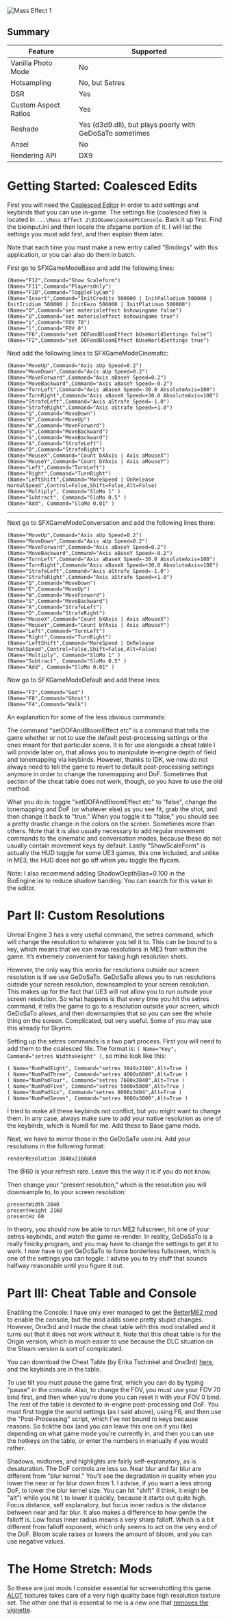 ![Mass Effect 1](\Images\mass_effect_2.png "Shot by erika.tschinkel")

## Summary

Feature | Supported
--|--
Vanilla Photo Mode | No
Hotsampling | No, but Setres
DSR | Yes
Custom Aspect Ratios | Yes
Reshade | Yes (d3d9.dll), but plays poorly with GeDoSaTo sometimes
Ansel | No
Rendering API | DX9

Getting Started: Coalesced Edits
==========================================================
First you will need the [Coalesced Editor](https://www.nexusmods.com/masseffect2/mods/197) in order to add settings and keybinds that you can use in-game. The settings file (coalesced file) is located in `...\Mass Effect 2\BIOGame\CookedPCConsole`. Back it up first. Find the bioinput.ini and then locate the sfxgame portion of it. I will list the settings you must add first, and then explain them later.

Note that each time you must make a new entry called "Bindings" with this application, or you can also do them in batch.

First go to SFXGameModeBase and add the following lines:

```
(Name="F12",Command="Show Scaleform")
(Name="F11",Command="PlayersOnly")
(Name="F10",Command="ToggleFlyCam")
(Name="Insert",Command="InitCredits 500000 | InitPalladium 500000 | InitIridium 500000 | InitEezo 500000 | InitPlatinum 500000")
(Name="O",Command="set materialeffect bshowingame false")
(Name="U",Command="set materialeffect bshowingame true")
(Name="i",Command="FOV 70")
(Name="l",Command="FOV 0")
(Name="F6",Command="set DOFandBloomEffect bUseWorldSettings false")
(Name="F2",Command="set DOFandBloomEffect bUseWorldSettings true")
```

Next add the following lines to SFXGameModeCinematic:

```
(Name="MoveUp",Command="Axis aUp Speed=0.2")
(Name="MoveDown",Command="Axis aUp Speed=0.2")
(Name="MoveForward",Command="Axis aBaseY Speed=0.2")
(Name="MoveBackward",Command="Axis aBaseY Speed=-0.2")
(Name="TurnLeft",Command="Axis aBaseX Speed=-30.0 AbsoluteAxis=100")
(Name="TurnRight",Command="Axis aBaseX Speed=+30.0 AbsoluteAxis=100")
(Name="StrafeLeft",Command="Axis aStrafe Speed=-1.0")
(Name="StrafeRight",Command="Axis aStrafe Speed=+1.0")
(Name="Q",Command="MoveDown")
(Name="E",Command="MoveUp")
(Name="W",Command="MoveForward")
(Name="S",Command="MoveBackward")
(Name="S",Command="MoveBackward")
(Name="A",Command="StrafeLeft")
(Name="D",Command="StrafeRight")
(Name="MouseX",Command="Count bXAxis | Axis aMouseX")
(Name="MouseY",Command="Count bYAxis | Axis aMouseY")
(Name="Left",Command="TurnLeft")
(Name="Right",Command="TurnRight")
(Name="LeftShift",Command="MoreSpeed | OnRelease NormalSpeed",Control=False,Shift=False,Alt=False)
(Name="Multiply", Command="SloMo 1" )
(Name="Subtract", Command="SloMo 0.5" )
(Name="Add", Command="SloMo 0.01" )
```
________________________________________

Next go to SFXGameModeConversation and add the following lines there: 

```
(Name="MoveUp",Command="Axis aUp Speed=0.2")
(Name="MoveDown",Command="Axis aUp Speed=0.2")
(Name="MoveForward",Command="Axis aBaseY Speed=0.2")
(Name="MoveBackward",Command="Axis aBaseY Speed=-0.2")
(Name="TurnLeft",Command="Axis aBaseX Speed=-30.0 AbsoluteAxis=100")
(Name="TurnRight",Command="Axis aBaseX Speed=+30.0 AbsoluteAxis=100")
(Name="StrafeLeft",Command="Axis aStrafe Speed=-1.0")
(Name="StrafeRight",Command="Axis aStrafe Speed=+1.0")
(Name="Q",Command="MoveDown")
(Name="E",Command="MoveUp")
(Name="W",Command="MoveForward")
(Name="S",Command="MoveBackward")
(Name="A",Command="StrafeLeft")
(Name="D",Command="StrafeRight")
(Name="MouseX",Command="Count bXAxis | Axis aMouseX")
(Name="MouseY",Command="Count bYAxis | Axis aMouseY")
(Name="Left",Command="TurnLeft")
(Name="Right",Command="TurnRight")
(Name="LeftShift",Command="MoreSpeed | OnRelease NormalSpeed",Control=False,Shift=False,Alt=False)
(Name="Multiply", Command="SloMo 1" )
(Name="Subtract", Command="SloMo 0.5" )
(Name="Add", Command="SloMo 0.01" )
```

Now go to SFXGameModeDefault and add these lines: 

```
(Name="F3",Command="God")
(Name="F8",Command="Ghost")
(Name="F4",Command="Walk")
```

An explanation for some of the less obvious commands:

The command "setDOFAndBloomEffect etc" is a command that tells the game whether or not to use the default post-processing settings or the ones meant for that particular scene. It is for use alongside a cheat table I will provide later on, that allows you to manipulate in-engine depth of field and tonemapping via keybinds. However, thanks to IDK, we now do not always need to tell the game to revert to default post-processing settings anymore in order to change the tonemapping and DoF. Sometimes that section of the cheat table does not work, though, so you have to use the old method.

What you do is: toggle "setDOFAndBloomEffect etc" to "false", change the tonemapping and DoF (or whatever else) as you see fit, grab the shot, and then change it back to "true." When you toggle it to "false," you should see a pretty drastic change in the colors on the screen. Sometimes more than others. Note that it is also usually necessary to add regular movement commands to the cinematic and conversation modes, because these do not usually contain movement keys by default. Lastly "ShowScaleForm" is actually the HUD toggle for some UE3 games, this one included, and unlike in ME3, the HUD does not go off when you toggle the flycam.

Note: I also recommend adding ShadowDepthBias=0.100 in the BioEngine.ini to reduce shadow banding. You can search for this value in the editor.

Part II: Custom Resolutions
==========================================================
Unreal Engine 3 has a very useful command, the setres command, which will change the resolution to whatever you tell it to. This can be bound to a key, which means that we can swap resolutions in ME3 from within the game. It’s extremely convenient for taking high resolution shots.

However, the only way this works for resolutions outside our screen resolution is if we use GeDoSaTo. GeDoSaTo allows you to run resolutions outside your screen resolution, downsampled to your screen resolution. This makes up for the fact that UE3 will not allow you to run outside your screen resolution. So what happens is that every time you hit the setres command, it tells the game to go to a resolution outside your screen, which GeDoSaTo allows, and then downsamples that so you can see the whole thing on the screen. Complicated, but very useful. Some of you may use this already for Skyrim.

Setting up the setres commands is a two part process. First you will need to add them to the coalesced file. The format is: `( Name="Key", Command="setres WidthxHeight" )`, so mine look like this:

```
( Name="NumPadEight", Command="setres 3840x2160",Alt=True ) 
( Name="NumPadThree", Command="setres 4000x6000",Alt=True ) 
( Name="NumPadFour", Command="setres 7680x3840",Alt=True ) 
( Name="NumPadFive", Command="setres 5000x5000",Alt=True ) 
( Name="NumPadSix", Command="setres 8000x3404",Alt=True )
( Name="NumPadSeven", Command="setres 9000x3000",Alt=True )
```

I tried to make all these keybinds not conflict, but you might want to change them. In any case, always make sure to add your native resolution as one of the keybinds, which is Num8 for me. Add these to Base game mode.

Next, we have to mirror those in the GeDoSaTo user.ini. Add your resolutions in the following format:
```
renderResolution 3840x2160@60 
```
The @60 is your refresh rate. Leave this the way it is if you do not know.

Then change your "present resolution," which is the resolution you will downsample to, to your screen resolution:
```
presentWidth 3840 
presentHeight 2160 
presentHz 60 
```
In theory, you should now be able to run ME2 fullscreen, hit one of your setres keybinds, and watch the game re-render. In reality, GeDoSaTo is a really finicky program, and you may have to change the settings to get it to work. I now have to get GeDoSaTo to force borderless fullscreen, which is one of the settings you can toggle. I advise you to try stuff that sounds halfway reasonable until you figure it out. 

Part III: Cheat Table and Console
==========================================================
Enabling the Console: I have only ever managed to get the [BetterME2 mod](https://www.gamewatcher.com/mods/mass-effect-2-mod/better-me2-1-0-0-3#) to enable the console, but the mod adds some pretty stupid changes. However, One3rd and I made the cheat table with this mod installed and it turns out that it does not work without it. Note that this cheat table is for the Origin version, which is much easier to use because the DLC situation on the Steam version is sort of complicated.

You can download the Cheat Table (by Erika Tschinkel and One3rd) [here](..\CheatTables\MassEffect2_For_Origin.CT), and the keybinds are in the table.

To use tilt you must pause the game first, which you can do by typing "pause" in the console. Also, to change the FOV, you must use your FOV 70 bind first, and then when you're done you can reset it with your FOV 0 bind. The rest of the table is devoted to in-engine post-processing and DoF. You must first toggle the world settings (as I said above), using F6, and then use the "Post-Processing" script, which I’ve not bound to keys because reasons. So tickthe box (and you can leave this one on if you like) depending on what game mode you’re currently in, and then you can use the hotkeys on the table, or enter the numbers in manually if you would rather. 

Shadows, midtones, and highlights are fairly self-explanatory, as is desaturation. The DoF controls are less so. Near blur and far blur are different from "blur kernel." You’ll see the degradation in quality when you lower the near or far blur down from 1. I advise, if you want a less strong DoF, to lower the blur kernel size. You can hit "shift" (I think, it might be "alt") while you hit \ to lower it quickly, because it starts out quite high. Focus distance, self explanatory, but focus inner radius is the distance between near and far blur. It also makes a difference to how gentle the falloff is. Low focus inner radius means a very sharp falloff. Which is a bit different from falloff exponent, which only seems to act on the very end of the DoF. Bloom scale raises or lowers the amount of bloom, and you can use negative values. 

The Home Stretch: Mods
==========================================================
So these are just mods I consider essential for screenshotting this game. [ALOT](https://www.nexusmods.com/masseffect2/mods/68) textures takes care of a very high quality base high resolution texture set. The other one that is essential to me is a new one that [removes the vignette](https://www.nexusmods.com/masseffect2/mods/148).
